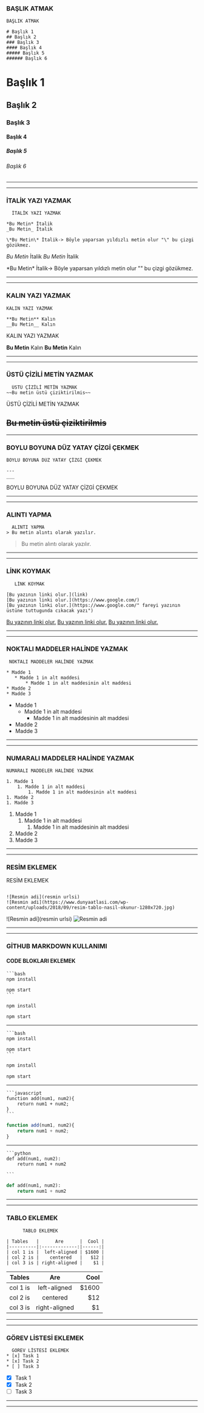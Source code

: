  ### BAŞLIK ATMAK    
   ```
  BAŞLIK ATMAK  
  
# Başlık 1
## Başlık 2
### Başlık 3
#### Başlık 4
##### Başlık 5
###### Başlık 6
```
# Başlık 1
## Başlık 2
### Başlık 3
#### Başlık 4
##### Başlık 5
###### Başlık 6
---
---
###  İTALİK YAZI YAZMAK
```
  İTALİK YAZI YAZMAK

*Bu Metin* İtalik
_Bu Metin_ İtalik

\*Bu Metin\* İtalik-> Böyle yaparsan yıldızlı metin olur "\" bu çizgi gözükmez.
```
*Bu Metin* İtalik
_Bu Metin_ İtalik

\*Bu Metin\* İtalik-> Böyle yaparsan yıldızlı metin olur "\" bu çizgi gözükmez.

---
---
 ###  KALIN YAZI YAZMAK
```
KALIN YAZI YAZMAK

**Bu Metin** Kalın
__Bu Metin__ Kalın
```
   KALIN YAZI YAZMAK

**Bu Metin** Kalın
__Bu Metin__ Kalın

---
---

### ÜSTÜ ÇİZİLİ METİN YAZMAK
```
  ÜSTÜ ÇİZİLİ METİN YAZMAK
~~Bu metin üstü çiziktirilmis~~
```
  ÜSTÜ ÇİZİLİ METİN YAZMAK
  
~~Bu metin üstü çiziktirilmis~~
---
---
###  BOYLU BOYUNA DÜZ YATAY ÇİZGİ ÇEKMEK
```
BOYLU BOYUNA DÜZ YATAY ÇİZGİ ÇEKMEK

--- 
___ 
```
BOYLU BOYUNA DÜZ YATAY ÇİZGİ ÇEKMEK

--- 
___

###  ALINTI YAPMA


 ```
   ALINTI YAPMA
> Bu metin alıntı olarak yazılır.
```
> Bu metin alıntı olarak yazılır.
---
---

### LİNK KOYMAK
```
   LİNK KOYMAK

[Bu yazının linki olur.](link)
[Bu yazının linki olur.](https://www.google.com/)
[Bu yazının linki olur.](https://www.google.com/" fareyi yazının üstüne tuttugunda cıkacak yazı")
```
[Bu yazının linki olur.](link)
[Bu yazının linki olur.](https://www.google.com/)
[Bu yazının linki olur.](https://www.google.com/ "fareyi yazının üstüne tuttugunda cıkacak yazı")

---
---
  ### NOKTALI MADDELER HALİNDE YAZMAK
 ``` 
  NOKTALI MADDELER HALİNDE YAZMAK

* Madde 1
	* Madde 1 in alt maddesi
		* Madde 1 in alt maddesinin alt maddesi
* Madde 2
* Madde 3
```

* Madde 1
	* Madde 1 in alt maddesi
		* Madde 1 in alt maddesinin alt maddesi
* Madde 2
* Madde 3

---
---
### NUMARALI MADDELER HALİNDE YAZMAK
```
NUMARALI MADDELER HALİNDE YAZMAK

1. Madde 1
	1. Madde 1 in alt maddesi
		1. Madde 1 in alt maddesinin alt maddesi
1. Madde 2
1. Madde 3
  ```
1. Madde 1
	1. Madde 1 in alt maddesi
		1. Madde 1 in alt maddesinin alt maddesi
1. Madde 2
1. Madde 3

---
---

###  RESİM EKLEMEK
 RESİM EKLEMEK
 ```

![Resmin adi](resmin urlsi)
![Resmin adi](https://www.dunyaatlasi.com/wp-content/uploads/2018/09/resim-tablo-nasil-okunur-1280x720.jpg)

```

![Resmin adi](resmin urlsi)
![Resmin adi](https://www.dunyaatlasi.com/wp-content/uploads/2018/09/resim-tablo-nasil-okunur-1280x720.jpg)

---
---


   ### GİTHUB MARKDOWN KULLANIMI

####  CODE BLOKLARI EKLEMEK

``````
```bash
npm install

npm start
```
``````
```bash
npm install

npm start
```
---
``````
```bash
npm install

npm start
```
``````
```bash
npm install

npm start
```
---
``````
```javascript
function add(num1, num2){
	return num1 + num2;
}
```
``````
```javascript
function add(num1, num2){
	return num1 + num2;
}
```
---

``````
```python
def add(num1, num2):
	return num1 + num2

```
``````
```python
def add(num1, num2):
	return num1 + num2

```
---
---

### TABLO EKLEMEK
```
      TABLO EKLEMEK

| Tables   |      Are      |  Cool |
|----------|:-------------:|------:|
| col 1 is |  left-aligned | $1600 |
| col 2 is |    centered   |   $12 |
| col 3 is | right-aligned |    $1 |
```
| Tables   |      Are      |  Cool |
|----------|:-------------:|------:|
| col 1 is |  left-aligned | $1600 |
| col 2 is |    centered   |   $12 |
| col 3 is | right-aligned |    $1 |

---
---
### GÖREV LİSTESİ EKLEMEK
```
  GÖREV LİSTESİ EKLEMEK
* [x] Task 1
* [x] Task 2
* [ ] Task 3
``` 
* [x] Task 1
* [x] Task 2
* [ ] Task 3
---
---

